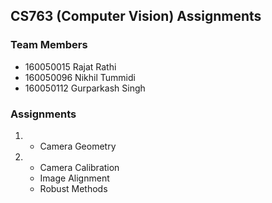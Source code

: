 ## CS763 (Computer Vision) Assignments

### Team Members

<ul>
	<li>160050015		Rajat Rathi</li>
	<li>160050096		Nikhil Tummidi</li>
	<li>160050112		Gurparkash Singh</li>
</ul>

### Assignments

<ol>
	<li><ul>
		<li>Camera Geometry</li>
	</ul></li>
	<li><ul>
		<li>Camera Calibration</li>
		<li>Image Alignment</li>
		<li>Robust Methods</li>
	</ul></li>
</ol>
